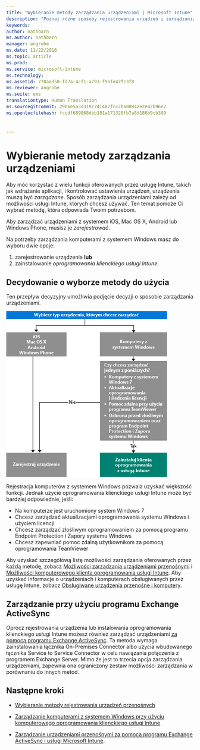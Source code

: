 ```yaml
---
title: "Wybieranie metody zarządzania urządzeniami | Microsoft Intune"
description: "Poznaj różne sposoby rejestrowania urządzeń i zarządzania nimi."
keywords: 
author: nathbarn
ms.author: nathbarn
manager: angrobe
ms.date: 11/22/2016
ms.topic: article
ms.prod: 
ms.service: microsoft-intune
ms.technology: 
ms.assetid: 770aad50-fd7a-4cf1-a793-f95fe47fc3f8
ms.reviewer: angrobe
ms.suite: ems
translationtype: Human Translation
ms.sourcegitcommit: 29b6e5a3d319c741482fcc2b600842e2e42b96e2
ms.openlocfilehash: fccdf689868dbb181a171328fb7a8d186b9cb309


---
```


# <a name="choose-how-to-manage-devices"></a>Wybieranie metody zarządzania urządzeniami

Aby móc korzystać z wielu funkcji oferowanych przez usługę Intune, takich jak wdrażanie aplikacji, i kontrolować ustawienia urządzeń, urządzenia muszą być *zarządzane*. Sposób zarządzania urządzeniami zależy od możliwości usługi Intune, których chcesz używać.
Ten temat pomoże Ci wybrać metodę, która odpowiada Twoim potrzebom.

Aby zarządzać urządzeniami z systemem iOS, Mac OS X, Android lub Windows Phone, musisz je *zarejestrować*.

Na potrzeby zarządzania komputerami z systemem Windows masz do wyboru dwie opcje:

1. zarejestrowanie urządzenia **lub**
2. zainstalowanie *oprogramowania klienckiego usługi Intune*.

## <a name="decide-which-method-to-use"></a>Decydowanie o wyborze metody do użycia
Ten przepływ decyzyjny umożliwia podjęcie decyzji o sposobie zarządzania urządzeniami.

![Przepływ decyzyjny umożliwiający podjęcie decyzji o sposobie zarządzania urządzeniami.](./media/choose-manage-method.png)

Rejestracja komputerów z systemem Windows pozwala uzyskać większość funkcji. Jednak użycie oprogramowania klienckiego usługi Intune może być bardziej odpowiednie, jeśli:

- Na komputerze jest uruchomiony system Windows 7
- Chcesz zarządzać aktualizacjami oprogramowania systemu Windows i użyciem licencji
- Chcesz zarządzać złośliwym oprogramowaniem za pomocą programu Endpoint Protection i Zapory systemu Windows
- Chcesz zapewniać pomoc zdalną użytkownikom za pomocą oprogramowania TeamViewer


Aby uzyskać szczegółową listę możliwości zarządzania oferowanych przez każdą metodę, zobacz [Możliwości zarządzania urządzeniami przenośnymi](mobile-device-management-capabilities-in-microsoft-intune.md) i [Możliwości komputerowego klienta oprogramowania usługi Intune](windows-pc-management-capabilities-in-microsoft-intune.md).
Aby uzyskać informacje o urządzeniach i komputerach obsługiwanych przez usługę Intune, zobacz [Obsługiwane urządzenia przenośne i komputery](/intune/get-started/supported-mobile-devices-and-computers).


## <a name="exchange-activesync-management"></a>Zarządzanie przy użyciu programu Exchange ActiveSync
Oprócz rejestrowania urządzenia lub instalowania oprogramowania klienckiego usługi Intune możesz również zarządzać urządzeniami [za pomocą programu Exchange ActiveSync](/intune/deploy-use/mobile-device-management-with-exchange-activesync-and-microsoft-intune). Ta metoda wymaga zainstalowania łącznika On-Premises Connector albo użycia wbudowanego łącznika Service to Service Connector w celu nawiązania połączenia z programem Exchange Server.
Mimo że jest to trzecia opcja zarządzania urządzeniami, zapewnia ona ograniczony zestaw możliwości zarządzania w porównaniu do innych metod.


## <a name="next-steps"></a>Następne kroki

- [Wybieranie metody rejestrowania urządzeń przenośnych](/intune/get-started/choose-how-to-enroll-devices1)
- [Zarządzanie komputerami z systemem Windows przy użyciu komputerowego oprogramowania klienckiego usługi Intune](/intune/deploy-use/manage-windows-pcs-with-microsoft-intune)



- [Zarządzanie urządzeniami przenośnymi za pomocą programu Exchange ActiveSync i usługi Microsoft Intune](/intune/deploy-use/mobile-device-management-with-exchange-activesync-and-microsoft-intune).



<!--HONumber=Nov16_HO4-->


